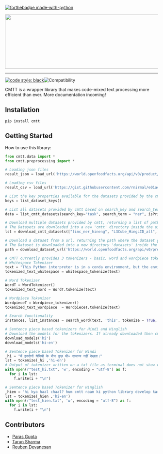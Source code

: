 [![forthebadge made-with-python](http://ForTheBadge.com/images/badges/made-with-python.svg)](https://www.python.org/)

<div>
<img width="600px" height="180px" src= "https://user-images.githubusercontent.com/76529011/185376373-787f65d5-b78b-4f11-a7fb-e9aa19dc3a04.png">
</div>

-----------------------------------------
[![code style: black](https://img.shields.io/badge/code%20style-black-000000.svg)](https://github.com/psf/black)![Compatibility](https://img.shields.io/badge/compatible%20with-python3.9.x-blue.svg)

CMTT is a wrapper library that makes code-mixed text processing more efficient than ever. More documentation incoming!
 
## Installation
```
pip install cmtt
```

## Getting Started
How to use this library:

```Python
from cmtt.data import *
from cmtt.preprocessing import *

# Loading json files
result_json = load_url('https://world.openfoodfacts.org/api/v0/product/5060292302201.json')

# Loading csv files
result_csv = load_url('https://gist.githubusercontent.com/rnirmal/e01acfdaf54a6f9b24e91ba4cae63518/raw/b589a5c5a851711e20c5eb28f9d54742d1fe2dc/datasets.csv')

# List the key properties available for the datasets provided by the cmtt library
keys = list_dataset_keys()

# List all datasets provided by cmtt based on search_key and search_term
data = list_cmtt_datasets(search_key="task", search_term = "ner", isPrint=True)

# Download multiple datasets provided by cmtt, returning a list of paths where the datasets get downloaded
# The Datasets are downloaded into a new 'cmtt' directory inside the user profile directory of the operating system
lst = download_cmtt_datasets(["linc_ner_hineng", "L3Cube_HingLID_all", "linc_lid_spaeng"])

# Download a dataset from a url, returning the path where the dataset gets downloaded
# The Dataset is downloaded into a new directory 'datasets' inside the current working directory
path = download_dataset_url('https://world.openfoodfacts.org/api/v0/product/5060292302201.json')

# CMTT currently provides 3 tokenizers - basic, word and wordpiece tokenizers
# Whitespace Tokenizer
text = "This Python interpreter is in a conda environment, but the environment has not been activated.  Libraries may fail to load.  To activate this environment"
tokenized_text_whitespace = whitespace_tokenize(text)

# Word Tokenizer
WordT = WordTokenizer()
tokenized_text_word = WordT.tokenize(text)

# Wordpiece Tokenizer
WordpieceT = Wordpiece_tokenizer()
tokenized_text_wordpiece  = WordpieceT.tokenize(text)

# Search functionality
instances, list_instances = search_word(text, 'this', tokenize = True, width = 3)

# Sentence piece based tokenizers for Hindi and Hinglish
# Download the models for the tokenizers. If already downloaded then cmtt does not download it again.
download_models('hi')
download_models('hi-en')

# Sentence piece based Tokenizer for Hindi
_hi = "मैं इनदोनों श्रेणियों के बीच कुछ भी० सामान्य नहीं देखता।"
lst = tokenize(_hi ,'hi-en')
# Output of tokenizer written on a txt file as terminal does not show devanagari text accurately.
with open(r"test_hi.txt", 'w', encoding = "utf-8") as f:
  for i in lst:
    f.write(i + "\n")

# Sentence piece based Tokenizer for Hinglish
_hien = "hi kya haal chaal? hum cmtt naam ki python library develop kar rahe hain"
lst = tokenize(_hien ,'hi-en')
with open(r"test_hien.txt", 'w', encoding = "utf-8") as f:
  for i in lst:
    f.write(i + "\n")
```

## Contributors
- [Paras Gupta](https://github.com/paras-gupt)
- [Tarun Sharma](https://github.com/tarun2001sharma)
- [Reuben Devanesan](https://github.com/Reuben27)